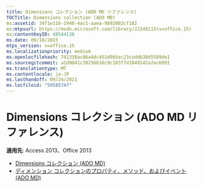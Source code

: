 ```yaml
---
title: Dimensions コレクション (ADO MD リファレンス)
TOCTitle: Dimensions collection (ADO MD)
ms:assetid: 34f1e116-2940-4ac1-aaea-9b92002cf182
ms:mtpsurl: https://msdn.microsoft.com/library/JJ249113(v=office.15)
ms:contentKeyID: 48544138
ms.date: 09/18/2015
mtps_version: v=office.15
ms.localizationpriority: medium
ms.openlocfilehash: 741338ac86a4dc451d9b5ec23cadd638d5589de1
ms.sourcegitcommit: a1d9041c20256616c9c183f7d1049142a7ac6991
ms.translationtype: MT
ms.contentlocale: ja-JP
ms.lasthandoff: 09/24/2021
ms.locfileid: "59585747"
---
```

# <a name="dimensions-collection-ado-md-reference"></a>Dimensions コレクション (ADO MD リファレンス)

**適用先**: Access 2013、Office 2013

- [Dimensions コレクション (ADO MD)](dimensions-collection-ado-md.md)
- [ディメンション コレクションのプロパティ、メソッド、およびイベント (ADO MD)](dimensions-collection-properties-methods-and-events-ado-md.md)

